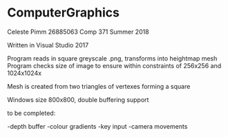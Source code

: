 # ComputerGraphics

Celeste Pimm
26885063
Comp 371
Summer 2018

Written in Visual Studio 2017

Program reads in square greyscale .png, transforms into heightmap mesh
Program checks size of image to ensure within constraints of 256x256 and 1024x1024x

Mesh is created from two triangles of vertexes forming a square

Windows size 800x800, double buffering support


to be completed: 

-depth buffer
-colour gradients
-key input
-camera movements
